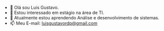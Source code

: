 - 👋 Olá sou Luis Gustavo.
- 👀 Estou interessado em estágio na área de TI.
- 🌱 Atualmente estou aprendendo Análise e desenvolvimento de sistemas.
- 📫 Meu E-mail: luisgustavordp@gmail.com

<!---
Luisgustavo11/Luisgustavo11 is a ✨ special ✨ repository because its `README.md` (this file) appears on your GitHub profile.
You can click the Preview link to take a look at your changes.
--->
